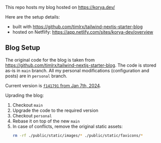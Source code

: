 This repo hosts my blog hosted on https://korya.dev/

Here are the setup details:
- built with https://github.com/timlrx/tailwind-nextjs-starter-blog
- hosted on Netflify: https://app.netlify.com/sites/korya-dev/overview

## Blog Setup

The original code for the blog is taken from https://github.com/timlrx/tailwind-nextjs-starter-blog. The code is stored as-is in `main` branch. All my personal modifications (configuration and posts) are in `personal` branch.

Current version is [`f141791` from Jan 7th, 2024](https://github.com/timlrx/tailwind-nextjs-starter-blog/tree/f14179100a5dc09d0b899ce3455b062a35d306b3).

Uprading the blog:
1. Checkout `main`
2. Upgrade the code to the required version
3. Checkout `personal`
4. Rebase it on top of the new `main`
5. In case of conflicts, remove the original static assets:
   ```sh
   rm -rf ./public/static/images/* ./public/static/favicons/*
   ```
